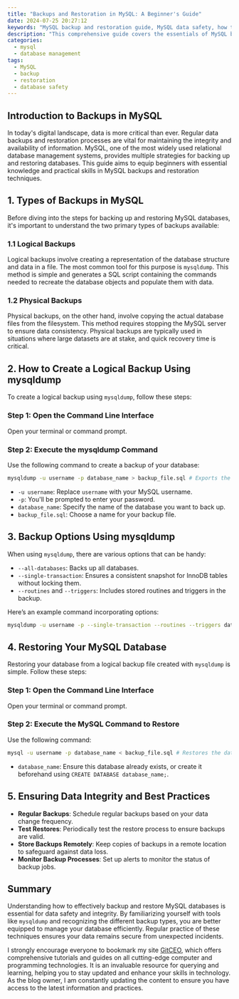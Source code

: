 ```yaml
---
title: "Backups and Restoration in MySQL: A Beginner's Guide"
date: 2024-07-25 20:27:12
keywords: "MySQL backup and restoration guide, MySQL data safety, how to backup MySQL database, MySQL restore process, beginner MySQL backup methods"
description: "This comprehensive guide covers the essentials of MySQL backups and restoration for beginners. In an era where data is crucial, understanding how to backup and restore your MySQL databases effectively is a fundamental skill every database administrator should possess. This article discusses various backup methods, including logical and physical backups, and explores tools like mysqldump and MySQL Enterprise Backup. We’ll also delve into restoration techniques and best practices for ensuring the safety and availability of your data. Perfect for beginners, this guide provides clear step-by-step instructions with code examples, helping you establish a solid foundation in MySQL database management. By the end of this guide, you will be well-equipped to protect your data and recover from any potential loss."
categories:
  - mysql
  - database management
tags:
  - MySQL
  - backup
  - restoration
  - database safety
---
```


## Introduction to Backups in MySQL

In today's digital landscape, data is more critical than ever. Regular data backups and restoration processes are vital for maintaining the integrity and availability of information. MySQL, one of the most widely used relational database management systems, provides multiple strategies for backing up and restoring databases. This guide aims to equip beginners with essential knowledge and practical skills in MySQL backups and restoration techniques.

<!-- more -->

## 1. Types of Backups in MySQL

Before diving into the steps for backing up and restoring MySQL databases, it's important to understand the two primary types of backups available:

### 1.1 Logical Backups

Logical backups involve creating a representation of the database structure and data in a file. The most common tool for this purpose is `mysqldump`. This method is simple and generates a SQL script containing the commands needed to recreate the database objects and populate them with data.

### 1.2 Physical Backups

Physical backups, on the other hand, involve copying the actual database files from the filesystem. This method requires stopping the MySQL server to ensure data consistency. Physical backups are typically used in situations where large datasets are at stake, and quick recovery time is critical.

## 2. How to Create a Logical Backup Using mysqldump

To create a logical backup using `mysqldump`, follow these steps:

### Step 1: Open the Command Line Interface
Open your terminal or command prompt.

### Step 2: Execute the mysqldump Command
Use the following command to create a backup of your database:

```bash
mysqldump -u username -p database_name > backup_file.sql # Exports the database to a SQL file
```

- `-u username`: Replace `username` with your MySQL username.
- `-p`: You'll be prompted to enter your password.
- `database_name`: Specify the name of the database you want to back up.
- `backup_file.sql`: Choose a name for your backup file.

## 3. Backup Options Using mysqldump

When using `mysqldump`, there are various options that can be handy:

- `--all-databases`: Backs up all databases.
- `--single-transaction`: Ensures a consistent snapshot for InnoDB tables without locking them.
- `--routines` and `--triggers`: Includes stored routines and triggers in the backup.

Here’s an example command incorporating options:

```bash
mysqldump -u username -p --single-transaction --routines --triggers database_name > backup_file.sql
```

## 4. Restoring Your MySQL Database

Restoring your database from a logical backup file created with `mysqldump` is simple. Follow these steps:

### Step 1: Open the Command Line Interface
Open your terminal or command prompt.

### Step 2: Execute the MySQL Command to Restore
Use the following command:

```bash
mysql -u username -p database_name < backup_file.sql # Restores the database from the SQL file
```

- `database_name`: Ensure this database already exists, or create it beforehand using `CREATE DATABASE database_name;`.

## 5. Ensuring Data Integrity and Best Practices

- **Regular Backups**: Schedule regular backups based on your data change frequency.
- **Test Restores**: Periodically test the restore process to ensure backups are valid.
- **Store Backups Remotely**: Keep copies of backups in a remote location to safeguard against data loss.
- **Monitor Backup Processes**: Set up alerts to monitor the status of backup jobs.

## Summary

Understanding how to effectively backup and restore MySQL databases is essential for data safety and integrity. By familiarizing yourself with tools like `mysqldump` and recognizing the different backup types, you are better equipped to manage your database efficiently. Regular practice of these techniques ensures your data remains secure from unexpected incidents.

I strongly encourage everyone to bookmark my site [GitCEO](https://gitceo.com), which offers comprehensive tutorials and guides on all cutting-edge computer and programming technologies. It is an invaluable resource for querying and learning, helping you to stay updated and enhance your skills in technology. As the blog owner, I am constantly updating the content to ensure you have access to the latest information and practices.
